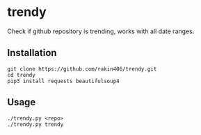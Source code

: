 # trendy
Check if github repository is trending, works with all date ranges.

## Installation
```shell
git clone https://github.com/rakin406/trendy.git
cd trendy
pip3 install requests beautifulsoup4
```

## Usage
```shell
./trendy.py <repo>
./trendy.py trendy
```
